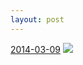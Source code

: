 ```yaml
---
layout: post
---
```


<p>
  <time><a href="/291">2014-03-09</a></time>
  <a href="/291"><img src="{{ site.assets_url }}/291-240.jpg" srcset="{{ site.assets_url }}/291-480.jpg 480w, {{ site.assets_url }}/291-360.jpg 360w, {{ site.assets_url }}/291-240.jpg 240w, {{ site.assets_url }}/291-120.jpg 120w" sizes="(min-width: 700px) 50vw, calc(100vw - 2rem)" /></a>
</p>
